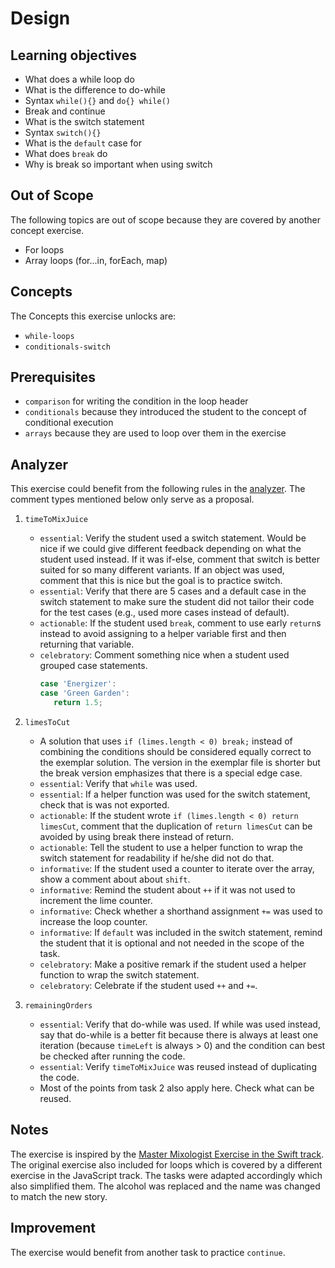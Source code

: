 # Design

## Learning objectives

- What does a while loop do
- What is the difference to do-while
- Syntax `while(){}` and `do{} while()`
- Break and continue
- What is the switch statement
- Syntax `switch(){}`
- What is the `default` case for
- What does `break` do
- Why is break so important when using switch

## Out of Scope

The following topics are out of scope because they are covered by another concept exercise.

- For loops
- Array loops (for...in, forEach, map)

## Concepts

The Concepts this exercise unlocks are:

- `while-loops`
- `conditionals-switch`

## Prerequisites

- `comparison` for writing the condition in the loop header
- `conditionals` because they introduced the student to the concept of conditional execution
- `arrays` because they are used to loop over them in the exercise

## Analyzer

This exercise could benefit from the following rules in the [analyzer][analyzer].
The comment types mentioned below only serve as a proposal.

1. `timeToMixJuice`

   - `essential`: Verify the student used a switch statement.
     Would be nice if we could give different feedback depending on what the student used instead.
     If it was if-else, comment that switch is better suited for so many different variants.
     If an object was used, comment that this is nice but the goal is to practice switch.
   - `essential`: Verify that there are 5 cases and a default case in the switch statement to make sure the student did not tailor their code for the test cases (e.g., used more cases instead of default).
   - `actionable`: If the student used `break`, comment to use early `return`s instead to avoid assigning to a helper variable first and then returning that variable.
   - `celebratory`: Comment something nice when a student used grouped case statements.
     ```javascript
     case 'Energizer':
     case 'Green Garden':
        return 1.5;
     ```

2. `limesToCut`

   - A solution that uses `if (limes.length < 0) break;` instead of combining the conditions should be considered equally correct to the exemplar solution.
     The version in the exemplar file is shorter but the break version emphasizes that there is a special edge case.
   - `essential`: Verify that `while` was used.
   - `essential`: If a helper function was used for the switch statement, check that is was not exported.
   - `actionable`: If the student wrote `if (limes.length < 0) return limesCut`, comment that the duplication of `return limesCut` can be avoided by using break there instead of return.
   - `actionable`: Tell the student to use a helper function to wrap the switch statement for readability if he/she did not do that.
   - `informative`: If the student used a counter to iterate over the array, show a comment about about `shift`.
   - `informative`: Remind the student about `++` if it was not used to increment the lime counter.
   - `informative`: Check whether a shorthand assignment `+=` was used to increase the loop counter.
   - `informative`: If `default` was included in the switch statement, remind the student that it is optional and not needed in the scope of the task.
   - `celebratory`: Make a positive remark if the student used a helper function to wrap the switch statement.
   - `celebratory`: Celebrate if the student used `++` and `+=`.

3. `remainingOrders`

   - `essential`: Verify that do-while was used.
     If while was used instead, say that do-while is a better fit because there is always at least one iteration (because `timeLeft` is always > 0) and the condition can best be checked after running the code.
   - `essential`: Verify `timeToMixJuice` was reused instead of duplicating the code.
   - Most of the points from task 2 also apply here.
     Check what can be reused.

## Notes

The exercise is inspired by the [Master Mixologist Exercise in the Swift track][swift-master-mixologist].
The original exercise also included for loops which is covered by a different exercise in the JavaScript track.
The tasks were adapted accordingly which also simplified them.
The alcohol was replaced and the name was changed to match the new story.

## Improvement

The exercise would benefit from another task to practice `continue`.

[analyzer]: https://github.com/exercism/javascript-analyzer
[swift-master-mixologist]: https://github.com/exercism/swift/blob/main/exercises/concept/master-mixologist/.docs/instructions.md
